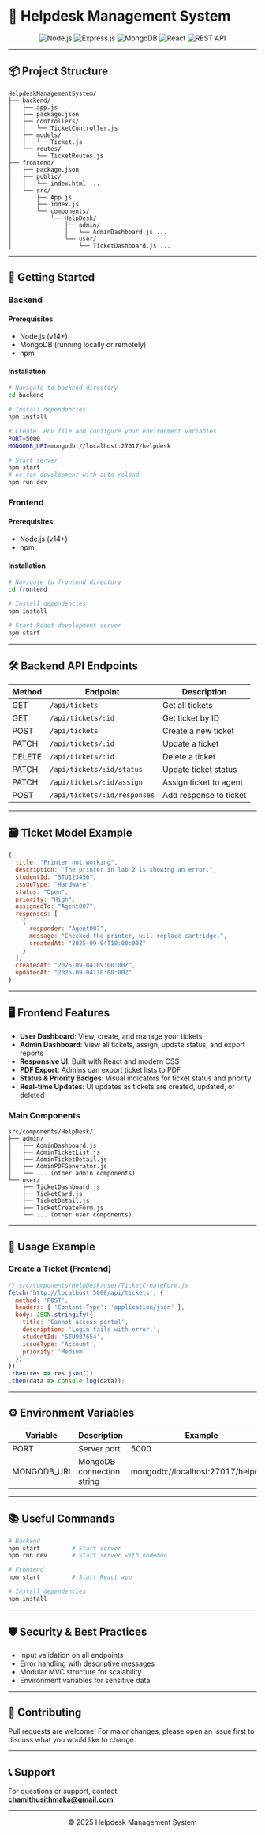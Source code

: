 # 🎫 Helpdesk Management System

<div align="center">
  <img src="https://img.shields.io/badge/Node.js-339933?style=for-the-badge&logo=nodedotjs&logoColor=white" alt="Node.js">
  <img src="https://img.shields.io/badge/Express.js-000000?style=for-the-badge&logo=express&logoColor=white" alt="Express.js">
  <img src="https://img.shields.io/badge/MongoDB-4EA94B?style=for-the-badge&logo=mongodb&logoColor=white" alt="MongoDB">
  <img src="https://img.shields.io/badge/React-61DAFB?style=for-the-badge&logo=react&logoColor=black" alt="React">
  <img src="https://img.shields.io/badge/REST_API-02569B?style=for-the-badge&logo=postman&logoColor=white" alt="REST API">
</div>

---

## 📦 Project Structure

```
HelpdeskManagementSystem/
├── backend/
│   ├── app.js
│   ├── package.json
│   ├── controllers/
│   │   └── TicketController.js
│   ├── models/
│   │   └── Ticket.js
│   └── routes/
│       └── TicketRoutes.js
├── frontend/
│   ├── package.json
│   ├── public/
│   │   └── index.html ...
│   └── src/
│       ├── App.js
│       ├── index.js
│       └── components/
│           └── HelpDesk/
│               ├── admin/
│               │   └── AdminDashboard.js ...
│               └── user/
│                   └── TicketDashboard.js ...
```

---

## 🚀 Getting Started

### Backend

#### Prerequisites

- Node.js (v14+)
- MongoDB (running locally or remotely)
- npm

#### Installation

```bash
# Navigate to backend directory
cd backend

# Install dependencies
npm install

# Create .env file and configure your environment variables
PORT=5000
MONGODB_URI=mongodb://localhost:27017/helpdesk

# Start server
npm start
# or for development with auto-reload
npm run dev
```

### Frontend

#### Prerequisites

- Node.js (v14+)
- npm

#### Installation

```bash
# Navigate to frontend directory
cd frontend

# Install dependencies
npm install

# Start React development server
npm start
```

---

## 🛠️ Backend API Endpoints

| Method | Endpoint                       | Description                |
|--------|-------------------------------|----------------------------|
| GET    | `/api/tickets`                | Get all tickets            |
| GET    | `/api/tickets/:id`            | Get ticket by ID           |
| POST   | `/api/tickets`                | Create a new ticket        |
| PATCH  | `/api/tickets/:id`            | Update a ticket            |
| DELETE | `/api/tickets/:id`            | Delete a ticket            |
| PATCH  | `/api/tickets/:id/status`     | Update ticket status       |
| PATCH  | `/api/tickets/:id/assign`     | Assign ticket to agent     |
| POST   | `/api/tickets/:id/responses`  | Add response to ticket     |

---

## 🗃️ Ticket Model Example

```javascript
{
  title: "Printer not working",
  description: "The printer in lab 2 is showing an error.",
  studentId: "STU123456",
  issueType: "Hardware",
  status: "Open",
  priority: "High",
  assignedTo: "Agent007",
  responses: [
    {
      responder: "Agent007",
      message: "Checked the printer, will replace cartridge.",
      createdAt: "2025-09-04T10:00:00Z"
    }
  ],
  createdAt: "2025-09-04T09:00:00Z",
  updatedAt: "2025-09-04T10:00:00Z"
}
```

---

## 🖥️ Frontend Features

- **User Dashboard**: View, create, and manage your tickets
- **Admin Dashboard**: View all tickets, assign, update status, and export reports
- **Responsive UI**: Built with React and modern CSS
- **PDF Export**: Admins can export ticket lists to PDF
- **Status & Priority Badges**: Visual indicators for ticket status and priority
- **Real-time Updates**: UI updates as tickets are created, updated, or deleted

### Main Components

```
src/components/HelpDesk/
├── admin/
│   ├── AdminDashboard.js
│   ├── AdminTicketList.js
│   ├── AdminTicketDetail.js
│   ├── AdminPDFGenerator.js
│   └── ... (other admin components)
└── user/
    ├── TicketDashboard.js
    ├── TicketCard.js
    ├── TicketDetail.js
    ├── TicketCreateForm.js
    └── ... (other user components)
```

---

## 📝 Usage Example

### Create a Ticket (Frontend)

```javascript
// src/components/HelpDesk/user/TicketCreateForm.js
fetch('http://localhost:5000/api/tickets', {
  method: 'POST',
  headers: { 'Content-Type': 'application/json' },
  body: JSON.stringify({
    title: 'Cannot access portal',
    description: 'Login fails with error.',
    studentId: 'STU987654',
    issueType: 'Account',
    priority: 'Medium'
  })
})
.then(res => res.json())
.then(data => console.log(data));
```

---

## ⚙️ Environment Variables

| Variable      | Description                  | Example                           |
|---------------|-----------------------------|-----------------------------------|
| PORT          | Server port                 | 5000                              |
| MONGODB_URI   | MongoDB connection string   | mongodb://localhost:27017/helpdesk|

---

## 📚 Useful Commands

```bash
# Backend
npm start         # Start server
npm run dev       # Start server with nodemon

# Frontend
npm start         # Start React app

# Install dependencies
npm install
```

---

## 🛡️ Security & Best Practices

- Input validation on all endpoints
- Error handling with descriptive messages
- Modular MVC structure for scalability
- Environment variables for sensitive data

---

## 🤝 Contributing

Pull requests are welcome! For major changes, please open an issue first to discuss what you would like to change.

---

## 📞 Support

For questions or support, contact:  
**chamithusithmaka@gmail.com**

---

<div align="center">
  <p>© 2025 Helpdesk Management System</p>
</div>